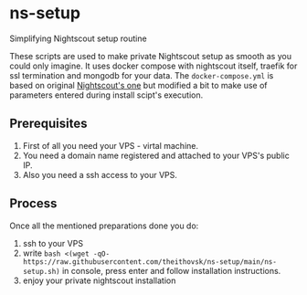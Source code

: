 # ns-setup
Simplifying Nightscout setup routine

These scripts are used to make private Nightscout setup as smooth as you could only imagine.
It uses docker compose with nightscout itself, traefik for ssl termination and mongodb for your data. The `docker-compose.yml` is based on original [Nightscout's one](https://github.com/nightscout/cgm-remote-monitor/blob/master/docker-compose.yml) but modified a bit to make use of parameters entered during install scipt's execution.

## Prerequisites
1. First of all you need your VPS - virtal machine.
2. You need a domain name registered and attached to your VPS's public IP.
3. Also you need a ssh access to your VPS.

## Process
Once all the mentioned preparations done you do:
1. ssh to your VPS
2. write `bash <(wget -qO- https://raw.githubusercontent.com/theithovsk/ns-setup/main/ns-setup.sh)` in console, press enter and follow installation instructions.
3. enjoy your private nightscout installation
